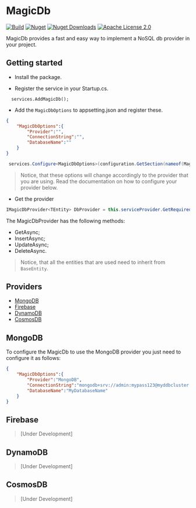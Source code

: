 # MagicDb
[![Build](https://github.com/p-brito/MagicDb/workflows/MagicDb-Build/badge.svg)](https://github.com/p-brito/MagicDb/actions?query=workflow%3A%22MagicDb+-+build%22)
[![Nuget](https://img.shields.io/nuget/v/MagicDb)](https://www.nuget.org/packages/MagicDb/)
[![Nuget Downloads](https://img.shields.io/nuget/dt/MagicDb)](https://www.nuget.org/stats/packages/MagicDb?groupby=Version)
[![Apache License 2.0](https://img.shields.io/badge/License-MIT-blue.svg)](https://github.com/p-brito/MagicDb/blob/main/license)

MagicDb provides a fast and easy way to implement a NoSQL db provider in your project.

## Getting started

- Install the package.

- Register the service in your Startup.cs.

```cshsarp
  services.AddMagicDb();
```

- Add the `MagicDbOptions` to appsetting.json and register these.

```json
{
    "MagicDbOptions":{
        "Provider":"",
        "ConnectionString":"",
        "DatabaseName":""
    }
}
```
```csharp
 services.Configure<MagicDbOptions>(configuration.GetSection(nameof(MagicDbOptions)));
```

> Notice, that these options will change accordingly to the provider that you are using. Read the documentation on how to configure your provider below.

- Get the provider

```csharp
IMagicDbProvider<TEntity> DbProvider = this.serviceProvider.GetRequiredService<IMagicDbProvider<TEntity>>();
```

The MagicDbProvider has the following methods:
- GetAsync;
- InsertAsync;
- UpdateAsync;
- DeleteAsync.

> Notice, that all the entities that are used need to inherit from `BaseEntity`.

## Providers
* [MongoDB](#MongoDB)
* [Firebase](#Firebase)
* [DynamoDB](#DynamoDB)
* [CosmosDB](#CosmosDB)


## MongoDB

To configure the MagicDb to use the MongoDB provider you just need to configure it as follows:

```json
{
    "MagicDbOptions":{
        "Provider":"MongoDB",
        "ConnectionString":"mongodb+srv://admin:mypass123@myddbcluster.c900q.mongodb.net/magicboxDb?retryWrites=true&w=majority",
        "DatabaseName":"MyDatabaseName"
    }
}
```

## Firebase

> [Under Development]

## DynamoDB
> [Under Development]

## CosmosDB
> [Under Development]

